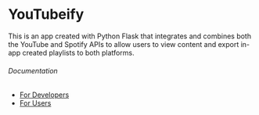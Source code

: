# YouTubeify

This is an app created with Python Flask that integrates and combines both the YouTube and Spotify APIs to allow users to view content and export in-app created playlists to both platforms.

###### Documentation

* [For Developers](https://github.com/umar-hasan/youtubeify/blob/main/docs/dev.md)
* [For Users](https://github.com/umar-hasan/youtubeify/blob/main/docs/user.md)
